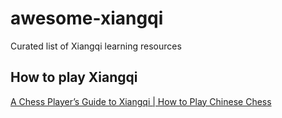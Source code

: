 # awesome-xiangqi

Curated list of Xiangqi learning resources

## How to play Xiangqi

[A Chess Player’s Guide to Xiangqi | How to Play Chinese Chess](https://www.youtube.com/watch?v=vklqOLf6mtU)
